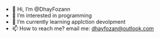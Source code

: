 - 👋 Hi, I’m @DhayFozann
- 👀 I’m interested in programming
- 🌱 I’m currently learning applction devolpment 
- 📫 How to reach me? email me: dhayfozan@outlook.com

<!---
DhayFozann/DhayFozann is a ✨ special ✨ repository because its `README.md` (this file) appears on your GitHub profile.
You can click the Preview link to take a look at your changes.
--->
